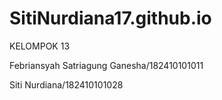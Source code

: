 # SitiNurdiana17.github.io
KELOMPOK 13
<p>Febriansyah Satriagung Ganesha/182410101011</p>
<p>Siti Nurdiana/182410101028</p>

